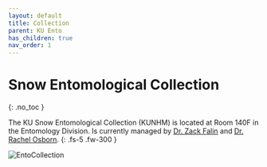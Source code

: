 ```yaml
---
layout: default
title: Collection
parent: KU Ento
has_children: true
nav_order: 1
---
```



# Snow Entomological Collection
{: .no_toc }

The KU Snow Entomological Collection (KUNHM) is located at Room 140F in the Entomology Division. Is currently managed by [Dr. Zack Falin](https://biodiversity.ku.edu/people/zack-falin) and [Dr. Rachel Osborn](https://biodiversity.ku.edu/people/rachel-osborn![EntoCollection](https://github.com/user-attachments/assets/7468d595-31b5-4473-a6de-80d4866157a0)
).
{: .fs-5 .fw-300 }

![EntoCollection](https://github.com/user-attachments/assets/bcba756c-5b88-4369-855c-5c1cfde5a0fe)

